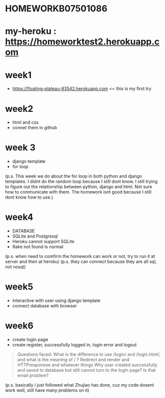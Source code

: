 
# HOMEWORKB07501086

# my-heroku : https://homeworktest2.herokuapp.com

# week1
- https://floating-plateau-83542.herokuapp.com
  << this is my first try

# week2
- html and css
- connet them in github

# week 3
- django template
- for loop

(p.s. This week we do about the for loop in both python and django templates.
I didnt do the random loop because I still dont know.
I still trying to figure out the relationship between python, django and html. 
Not sure how to communicate with them.
The homework isnt good because I still dont know how to use.)

# week4
- DATABASE
- SQLite and Postgresql
- Heroku cannot support SQLite
- Rake not found is normal

(p.s. when need to comfirm the homework can work or not, try to run it at server and then at heroku)
(p.s. they can connect because they are all sql, not nosql)

# week5
- Interactive with user using django template
- connect database with browser

# week6
- create login page
- create register, successfully logged in, login error and logout
>Questions faced:
>What is the difference to use /login/ and /login.html/, and what is the meaning of / ?
>Redirect and render and HTTPresponese and whatever things
>Why user created successfully and saved to database but still cannot turn to the login page? Is that email problem?

(p.s. basically i just followed what Zhujiao has done, cuz my code dosent work well, still have many problems on it)
